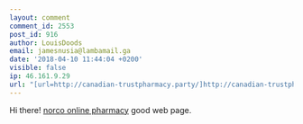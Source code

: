 ```yaml
---
layout: comment
comment_id: 2553
post_id: 916
author: LouisDoods
email: jamesnusia@lambamail.ga
date: '2018-04-10 11:44:04 +0200'
visible: false
ip: 46.161.9.29
url: "[url=http://canadian-trustpharmacy.party/]http://canadian-trustpharmacy.party[/url]"
---
```

Hi there! <a href=http://canadian-trustpharmacy.party/#cheap-viagra-uk-online-no-prescription>norco online pharmacy</a> good web page.
